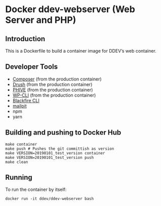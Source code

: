 # Docker ddev-webserver (Web Server and PHP)

## Introduction

This is a Dockerfile to build a container image for DDEV’s web container.

## Developer Tools

* [Composer](https://getcomposer.org/) (from the production container)
* [Drush](http://www.drush.org) (from the production container)
* [PHIVE](https://phar.io/) (from the production container)
* [WP-CLI](http://www.wp-cli.org) (from the production container)
* [Blackfire CLI](https://blackfire.io/docs/profiling-cookbooks/profiling-http-via-cli)
* [mailpit](https://github.com/axllent/mailpit)
* npm
* yarn

## Building and pushing to Docker Hub

```
make container
make push # Pushes the git committish as version
make VERSION=20190101_test_version container
make VERSION=20190101_test_version push
make clean
```

## Running

To run the container by itself:

```
docker run -it ddev/ddev-webserver bash
```
